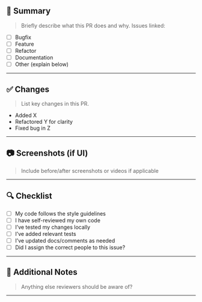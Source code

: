 ## 📌 Summary

> Briefly describe what this PR does and why.
Issues linked: 

- [ ] Bugfix  
- [ ] Feature  
- [ ] Refactor  
- [ ] Documentation  
- [ ] Other (explain below)

---

## ✅ Changes

> List key changes in this PR.

- Added X
- Refactored Y for clarity
- Fixed bug in Z

---

## 📷 Screenshots (if UI)

> Include before/after screenshots or videos if applicable

---

## 🔍 Checklist

- [ ] My code follows the style guidelines
- [ ] I have self-reviewed my own code
- [ ] I’ve tested my changes locally
- [ ] I’ve added relevant tests
- [ ] I’ve updated docs/comments as needed
- [ ] Did I assign the correct people to this issue?

---

## 🙋 Additional Notes

> Anything else reviewers should be aware of?

---

